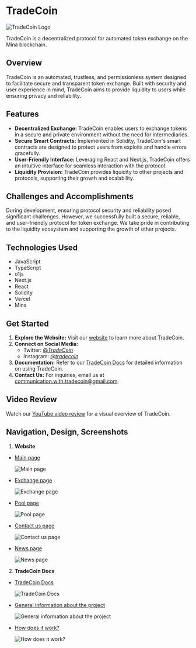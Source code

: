 # TradeCoin

![TradeCoin Logo](https://github.com/AlexFedotovqq/TradeCoin/assets/88692544/b65a958c-690e-45c3-9acd-e3624faf9620)

TradeCoin is a decentralized protocol for automated token exchange on the Mina blockchain.

## Overview

TradeCoin is an automated, trustless, and permissionless system designed to facilitate secure and transparent token exchange. Built with security and user experience in mind, TradeCoin aims to provide liquidity to users while ensuring privacy and reliability.

## Features

- **Decentralized Exchange:** TradeCoin enables users to exchange tokens in a secure and private environment without the need for intermediaries.
- **Secure Smart Contracts:** Implemented in Solidity, TradeCoin's smart contracts are designed to protect users from exploits and handle errors gracefully.
- **User-Friendly Interface:** Leveraging React and Next.js, TradeCoin offers an intuitive interface for seamless interaction with the protocol.
- **Liquidity Provision:** TradeCoin provides liquidity to other projects and protocols, supporting their growth and scalability.

## Challenges and Accomplishments

During development, ensuring protocol security and reliability posed significant challenges. However, we successfully built a secure, reliable, and user-friendly protocol for token exchange. We take pride in contributing to the liquidity ecosystem and supporting the growth of other projects.

## Technologies Used

- JavaScript
- TypeScript
- o1js
- Next.js
- React
- Solidity
- Vercel
- Mina

## Get Started

1. **Explore the Website:** Visit our [website](https://tradecoin.dev/) to learn more about TradeCoin.
2. **Connect on Social Media:**
   - Twitter: [@_TradeCoin_](https://twitter.com/_TradeCoin_)
   - Instagram: [@_tradecoin_](https://www.instagram.com/_tradecoin_/)
3. **Documentation:** Refer to our [TradeCoin Docs](https://alexfedotovqq.github.io/DocsTradeCoin/#/) for detailed information on using TradeCoin.
4. **Contact Us:** For inquiries, email us at communication.with.tradecoin@gmail.com.

## Video Review

Watch our [YouTube video review](http://youtu.be/4Ft4wfPhjNw) for a visual overview of TradeCoin.

## Navigation, Design, Screenshots
1. **Website**
- [Main page](https://tradecoin.dev/)
  
  ![Main page](https://github.com/AlexFedotovqq/TradeCoin/assets/88692544/a8730d3b-507a-4b59-9db2-209473a42e4a)

- [Exchange page](https://tradecoin.dev/exchange)
  
  ![Exchange page](https://github.com/AlexFedotovqq/TradeCoin/assets/88692544/c8e3d97d-eb17-458c-a271-6f0165fb5d3f)

- [Pool page](https://tradecoin.dev/pool)
  
  ![Pool page](https://github.com/AlexFedotovqq/TradeCoin/assets/88692544/fda96cd5-16d4-46be-ac97-4bae57496377)

- [Contact us page](https://tradecoin.dev/contact)
  
  ![Contact us page](https://github.com/AlexFedotovqq/TradeCoin/assets/88692544/7ad4dcf5-16eb-44c7-b81d-39ca03a805d9)

- [News page](https://tradecoin.dev/news)
  
  ![News page](https://github.com/AlexFedotovqq/TradeCoin/assets/88692544/f297c163-8ce7-4a18-b98e-480b769fa92f)

2. **TradeCoin Docs**
- [TradeCoin Docs](https://alexfedotovqq.github.io/DocsTradeCoin/#/)
  
  ![TradeCoin Docs](https://github.com/AlexFedotovqq/TradeCoin/assets/88692544/cc0e20e3-87c4-4e37-adb0-37f813811425)

- [General information about the project](https://alexfedotovqq.github.io/DocsTradeCoin/#/README)
  
  ![General information about the project](https://github.com/AlexFedotovqq/TradeCoin/assets/88692544/3236cd24-304f-450b-b730-e19f6584463c)

- [How does it work?](https://alexfedotovqq.github.io/DocsTradeCoin/#/./howdoesitwork/how-does-it-work)
  
  ![How does it work?](https://github.com/AlexFedotovqq/TradeCoin/assets/88692544/5f87b3a7-c76d-402d-8feb-82ec9ad7e14f)
